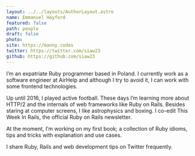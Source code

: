 ```yaml
---
layout: ../../layouts/AuthorLayout.astro
name: Emmanuel Hayford
featured: false
path: people
draft: false
photo: 
site: https://manny.codes
twitter: https://twitter.com/siaw23
github: https://github.com/siaw23
---
```


I’m an expatriate Ruby programmer based in Poland. I currently work as a software engineer at AirHelp and although I try to avoid it, I can work with some frontend technologies.

Up until 2016, I played active football. These days I’m learning more about HTTP/2 and the internals of web frameworks like Ruby on Rails. Besides staring at computer screens, I like astrophysics and boxing. I co-edit This Week In Rails, the official Ruby on Rails newsletter.

At the moment, I’m working on my first book; a collection of Ruby idioms, tips and tricks with explanation and use cases.

I share Ruby, Rails and web development tips on Twitter frequently.